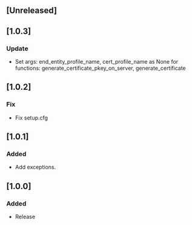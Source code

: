 ## [Unreleased]

## [1.0.3]
### Update
- Set args: end_entity_profile_name, cert_profile_name as None
  for functions: generate_certificate_pkey_on_server, generate_certificate


## [1.0.2]
### Fix
- Fix setup.cfg

## [1.0.1]
### Added
- Add exceptions.

## [1.0.0]
### Added
- Release
